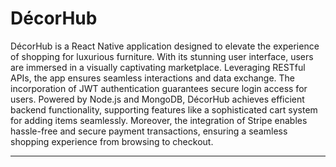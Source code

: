# DécorHub

DécorHub is a React Native application designed to elevate the experience of shopping for luxurious furniture. With its stunning user interface, users are immersed in a visually captivating marketplace. Leveraging RESTful APIs, the app ensures seamless interactions and data exchange. The incorporation of JWT authentication guarantees secure login access for users. Powered by Node.js and MongoDB, DécorHub achieves efficient backend functionality, supporting features like a sophisticated cart system for adding items seamlessly. Moreover, the integration of Stripe enables hassle-free and secure payment transactions, ensuring a seamless shopping experience from browsing to checkout.
<hr>
